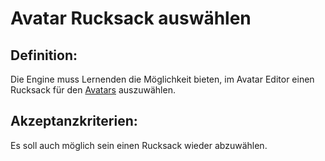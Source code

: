 # Avatar Rucksack auswählen


## Definition:

Die Engine muss Lernenden die Möglichkeit bieten, im Avatar Editor einen Rucksack für den [Avatars](Avatar-GE.md) auszuwählen.


## Akzeptanzkriterien:

Es soll auch möglich sein einen Rucksack wieder abzuwählen.

